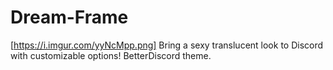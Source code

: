 # Dream-Frame
[https://i.imgur.com/yyNcMpp.png]
Bring a sexy translucent look to Discord with customizable options! BetterDiscord theme.
